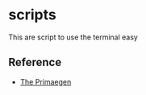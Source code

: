 # scripts
This are script to use the terminal easy

## Reference
- [The Primaegen](https://github.com/ThePrimeagen/.dotfiles/tree/master)
